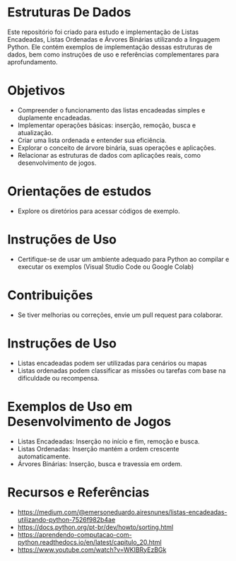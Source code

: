 # Estruturas De Dados
Este repositório foi criado para estudo e implementação de Listas Encadeadas, Listas Ordenadas e Árvores Binárias utilizando a linguagem Python. Ele contém exemplos de implementação dessas estruturas de dados, bem como instruções de uso e referências complementares para aprofundamento.

# Objetivos 
- Compreender o funcionamento das listas encadeadas simples e duplamente encadeadas.
- Implementar operações básicas: inserção, remoção, busca e atualização.
- Criar uma lista ordenada e entender sua eficiência.
- Explorar o conceito de árvore binária, suas operações e aplicações.
- Relacionar as estruturas de dados com aplicações reais, como desenvolvimento de jogos.

# Orientações de estudos
- Explore os diretórios para acessar códigos de exemplo.

# Instruções de Uso
- Certifique-se de usar um ambiente adequado para Python ao compilar e executar os exemplos (Visual Studio Code ou Google Colab)

# Contribuições
- Se tiver melhorias ou correções, envie um pull request para colaborar.

# Instruções de Uso
- Listas encadeadas podem ser utilizadas para cenários ou mapas
- Listas ordenadas podem classificar as missões ou tarefas com base na dificuldade ou recompensa.

# Exemplos de Uso em Desenvolvimento de Jogos
- Listas Encadeadas: Inserção no início e fim, remoção e busca.
- Listas Ordenadas: Inserção mantém a ordem crescente automaticamente.
- Árvores Binárias: Inserção, busca e travessia em ordem.

# Recursos e Referências 
- https://medium.com/@emersoneduardo.airesnunes/listas-encadeadas-utilizando-python-7526f982b4ae
- https://docs.python.org/pt-br/dev/howto/sorting.html
- https://aprendendo-computacao-com-python.readthedocs.io/en/latest/capitulo_20.html
- https://www.youtube.com/watch?v=WKIBRyEzBGk
  
